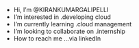 - Hi, I’m @KIRANKUMARGALIPELLI
-  I’m interested in .developing cloud 
-  I’m currently learning .cloud management 
- I’m looking to collaborate on .internship
- How to reach me ...via linkedIn 


<!---
KIRANKUMARGALIPELLI/KIRANKUMARGALIPELLI is a ✨ special ✨ repository because its `README.md` (this file) appears on your GitHub profile.
You can click the Preview link to take a look at your changes.
--->
